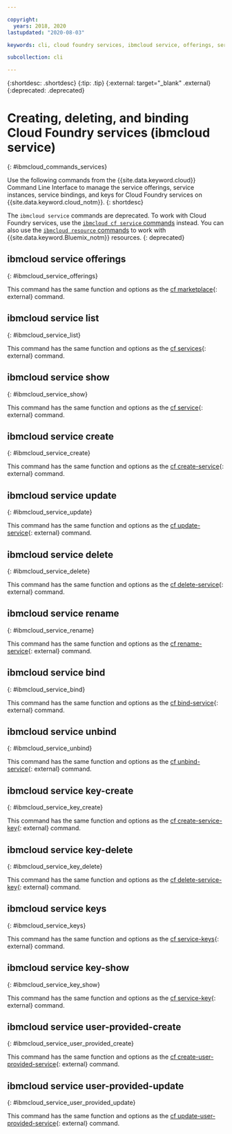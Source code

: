 ```yaml
---

copyright:
  years: 2018, 2020
lastupdated: "2020-08-03"

keywords: cli, cloud foundry services, ibmcloud service, offerings, service list, service show, service create, service bind, service unbind, unbind service, service keys, create cloud foundry service, delete cloud foundry service

subcollection: cli

---
```



{:shortdesc: .shortdesc}
{:tip: .tip}
{:external: target="_blank" .external}
{:deprecated: .deprecated}

# Creating, deleting, and binding Cloud Foundry services (ibmcloud service)
{: #ibmcloud_commands_services}

Use the following commands from the {{site.data.keyword.cloud}} Command Line Interface to manage the service offerings, service instances, service bindings, and keys for Cloud Foundry services on {{site.data.keyword.cloud_notm}}.
{: shortdesc}

The `ibmcloud service` commands are deprecated. To work with Cloud Foundry services, use the [`ibmcloud cf service` commands](/docs/cli?topic=cli-ibmcloud_cli#ibmcloud_cf) instead. You can also use the [`ibmcloud resource` commands](/docs/cli?topic=cli-ibmcloud_commands_resource) to work with {{site.data.keyword.Bluemix_notm}} resources.
{: deprecated}

## ibmcloud service offerings
{: #ibmcloud_service_offerings}

This command has the same function and options as the [cf marketplace](http://cli.cloudfoundry.org/en-US/cf/marketplace.html){: external} command.

## ibmcloud service list
{: #ibmcloud_service_list}

This command has the same function and options as the [cf services](http://cli.cloudfoundry.org/en-US/cf/services.html){: external} command.

## ibmcloud service show
{: #ibmcloud_service_show}

This command has the same function and options as the [cf service](http://cli.cloudfoundry.org/en-US/cf/service.html){: external} command.

## ibmcloud service create
{: #ibmcloud_service_create}

This command has the same function and options as the [cf create-service](http://cli.cloudfoundry.org/en-US/cf/create-service.html){: external} command.

## ibmcloud service update
{: #ibmcloud_service_update}

This command has the same function and options as the [cf update-service](http://cli.cloudfoundry.org/en-US/cf/update-service.html){: external} command.

## ibmcloud service delete
{: #ibmcloud_service_delete}

This command has the same function and options as the [cf delete-service](http://cli.cloudfoundry.org/en-US/cf/delete-service.html){: external} command.

## ibmcloud service rename
{: #ibmcloud_service_rename}

This command has the same function and options as the [cf rename-service](http://cli.cloudfoundry.org/en-US/cf/rename-service.html){: external} command.

## ibmcloud service bind
{: #ibmcloud_service_bind}

This command has the same function and options as the [cf bind-service](http://cli.cloudfoundry.org/en-US/cf/bind-service.html){: external} command.

## ibmcloud service unbind
{: #ibmcloud_service_unbind}

This command has the same function and options as the [cf unbind-service](http://cli.cloudfoundry.org/en-US/cf/unbind-service.html){: external} command.

## ibmcloud service key-create
{: #ibmcloud_service_key_create}

This command has the same function and options as the [cf create-service-key](http://cli.cloudfoundry.org/en-US/cf/create-service-key.html){: external} command.

## ibmcloud service key-delete
{: #ibmcloud_service_key_delete}

This command has the same function and options as the [cf delete-service-key](http://cli.cloudfoundry.org/en-US/cf/delete-service-key.html){: external} command.

## ibmcloud service keys
{: #ibmcloud_service_keys}

This command has the same function and options as the [cf service-keys](http://cli.cloudfoundry.org/en-US/cf/service-keys.html){: external} command.

## ibmcloud service key-show
{: #ibmcloud_service_key_show}

This command has the same function and options as the [cf service-key](http://cli.cloudfoundry.org/en-US/cf/service-key.html){: external} command.

## ibmcloud service user-provided-create
{: #ibmcloud_service_user_provided_create}

This command has the same function and options as the [cf create-user-provided-service](http://cli.cloudfoundry.org/en-US/cf/create-user-provided-service.html){: external} command.

## ibmcloud service user-provided-update
{: #ibmcloud_service_user_provided_update}

This command has the same function and options as the [cf update-user-provided-service](http://cli.cloudfoundry.org/en-US/cf/update-user-provided-service.html){: external} command.
